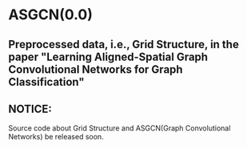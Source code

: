 # ASGCN(0.0)
## Preprocessed data, i.e., Grid Structure, in the paper "Learning Aligned-Spatial Graph Convolutional Networks for Graph Classification"
## NOTICE:
Source code about Grid Structure and ASGCN(Graph Convolutional Networks) be released soon.
